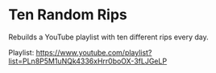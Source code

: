 # Ten Random Rips

Rebuilds a YouTube playlist with ten different rips every day.

Playlist: https://www.youtube.com/playlist?list=PLn8P5M1uNQk4336xHrr0boOX-3fLJGeLP
